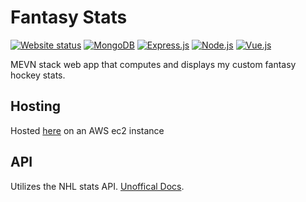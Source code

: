 # Fantasy Stats

[![Website status](https://img.shields.io/website-up-down-green-red/https/ctrainstudios.com.svg?label=Website%20status)](https://ctrainstudios.com)
[![MongoDB](https://img.shields.io/badge/MongoDB-4EA94B?style=square&logo=mongodb&logoColor=white)](https://www.mongodb.com/)
[![Express.js](https://img.shields.io/badge/Express.js-404D59?style=square&logo)](https://expressjs.com/)
[![Node.js](https://img.shields.io/badge/Node.js-43853D?style=square&logo=node.js&logoColor=white)](https://nodejs.org/en/)
[![Vue.js](https://img.shields.io/badge/Vue.js-35495E?style=square&logo=vue.js&logoColor=4FC08D)](https://vuejs.org/)

MEVN stack web app that computes and displays my custom fantasy hockey stats.

## Hosting

Hosted [here](https://ctrainstudios.com) on an AWS ec2 instance

## API

Utilizes the NHL stats API. [Unoffical Docs](https://gitlab.com/dword4/nhlapi/-/blob/master/stats-api.md/).
